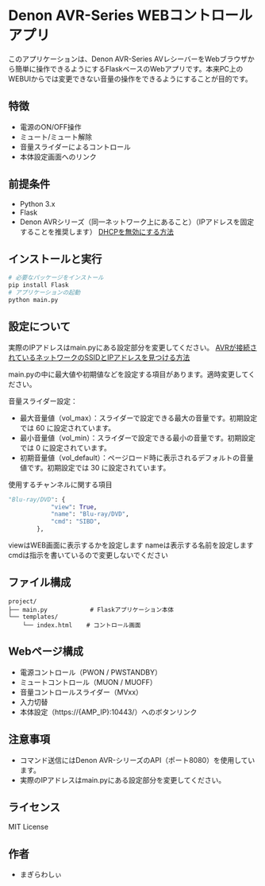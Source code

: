 # Denon AVR-Series WEBコントロールアプリ

このアプリケーションは、Denon AVR-Series AVレシーバーをWebブラウザから簡単に操作できるようにするFlaskベースのWebアプリです。本来PC上のWEBUIからでは変更できない音量の操作をできるようにすることが目的です。

## 特徴
* 電源のON/OFF操作
* ミュート/ミュート解除
* 音量スライダーによるコントロール
* 本体設定画面へのリンク

## 前提条件
* Python 3.x
* Flask
* Denon AVRシリーズ（同一ネットワーク上にあること）（IPアドレスを固定することを推奨します）
  [DHCPを無効にする方法](https://support-jp.denon.com/app/answers/detail/a_id/19342/related/1)

## インストールと実行
```bash
# 必要なパッケージをインストール
pip install Flask
# アプリケーションの起動
python main.py
```

## 設定について
実際のIPアドレスはmain.pyにある設定部分を変更してください。
[AVRが接続されているネットワークのSSIDとIPアドレスを見つける方法](https://support-jp.denon.com/app/answers/detail/a_id/19304/)

main.pyの中に最大値や初期値などを設定する項目があります。適時変更してください。

音量スライダー設定：
* 最大音量値（vol_max）：スライダーで設定できる最大の音量です。初期設定では 60 に設定されています。
* 最小音量値（vol_min）：スライダーで設定できる最小の音量です。初期設定では 0 に設定されています。
* 初期音量値（vol_default）：ページロード時に表示されるデフォルトの音量値です。初期設定では 30 に設定されています。

使用するチャンネルに関する項目
```python
"Blu-ray/DVD": {
            "view": True,
            "name": "Blu-ray/DVD",
            "cmd": "SIBD",
        },
```

viewはWEB画面に表示するかを設定します
nameは表示する名前を設定します
cmdは指示を書いているので変更しないでください

## ファイル構成
```
project/
├── main.py            # Flaskアプリケーション本体
└── templates/
    └── index.html    # コントロール画面
```

## Webページ構成
* 電源コントロール（PWON / PWSTANDBY）
* ミュートコントロール（MUON / MUOFF）
* 音量コントロールスライダー（MVxx）
* 入力切替
* 本体設定（https://{AMP_IP}:10443/）へのボタンリンク

## 注意事項
* コマンド送信にはDenon AVR-シリーズのAPI（ポート8080）を使用しています。
* 実際のIPアドレスはmain.pyにある設定部分を変更してください。

## ライセンス
MIT License

## 作者
* まぎらわしぃ
